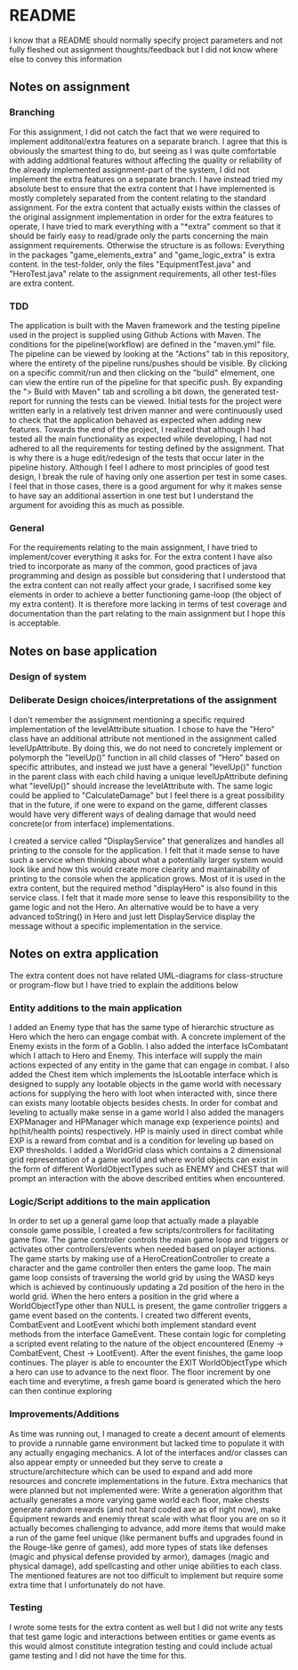 # README

I know that a README should normally specify project parameters and not fully fleshed out assignment thoughts/feedback but I did not know where else to convey this information

## Notes on assignment
### Branching
For this assignment, I did not catch the fact that we were required to implement additonal/extra features on a separate branch.
I agree that this is obviously the smartest thing to do, but seeing as I was quite comfortable with adding additional features without affecting
the quality or reliability of the already implemented assignment-part of the system, I did not implement the extra features on a separate branch.
I have instead tried my absolute best to ensure that the extra content that I have implemented is mostly completely separated from the content relating to the
standard assignment. For the extra content that actually exists within the classes of the original assignment implementation in order for the extra features
to operate, I have tried to mark everything with a "*extra" comment so that it should be fairly easy to read/grade only the parts concerning the main assignment 
requirements. Otherwise the structure is as follows: Everything in the packages "game_elements_extra" and "game_logic_extra" is extra content. In the test-folder, only the files "EquipmentTest.java" and "HeroTest.java" relate to the assignment requirements, all other test-files are extra content.
### TDD
The application is built with the Maven framework and the testing pipeline used in the project is supplied using Github Actions with Maven.
The conditions for the pipeline(workflow) are defined in the "maven.yml" file. The pipeline can be viewed by looking at the "Actions" tab in this repository,
where the entirety of the pipeline runs/pushes should be visible. By clicking on a specific commit/run and then clicking on the "build" elmement, one can view
the entire run of the pipeline for that specific push. By expanding the "> Build with Maven" tab and scrolling a bit down, the generated test-report for running the tests can be viewed. Initial tests for the project were written early in a relatively test driven manner and were continuously used to check that the application behaved as expected when adding new features. Towards the end of the project, I realized that although I had tested all the main functionality as expected while developing, I had not adhered to all the requirements for testing defined by the assignment. That is why there is a huge edit/redesign of the tests that occur later in the pipeline history. Although I feel I adhere to most principles of good test design, I break the rule of having only one assertion per test in some cases. I feel that in those cases, there is a good argument for why it makes sense to have say an additional assertion in one test but I understand the argument for avoiding this as much as possible.
### General
For the requirements relating to the main assignment, I have tried to implement/cover everything it asks for. For the extra content I have also tried to incorporate as many of the common, good practices of java programming and design as possible but considering that I understood that the extra content can not really affect your grade, I sacrifised some key elements in order to achieve a better functioning game-loop (the object of my extra content). It is therefore more lacking in terms of test coverage and documentation than the part relating to the main assignment but I hope this is acceptable. 

## Notes on base application

### Design of system


### Deliberate Design choices/interpretations of the assignment
I don't remember the assignment mentioning a specific required implementation of the levelAttribute situation. I chose to have the "Hero" class have an additional attribute not mentioned in the assignment called levelUpAttribute. By doing this, we do not need to concretely implement or polymorph the "levelUp()" function in all child classes of "Hero" based on specific attributes, and instead we just have a general "levelUp()" function in the parent class with each child having a unique levelUpAttribute defining what "levelUp()" should increase the levelAttribute with. The same logic could be applied to "CalculateDamage" but I feel there is a great possibility that in the future, if one were to expand on the game, different classes would have very different ways of dealing damage that would need concrete(or from interface) implementations.

I created a service called "DisplayService" that generalizes and handles all printing to the console for the application. I felt that it made sense to have such a service when thinking about what a potentially larger system would look like and how this would create more clearity and maintainability of printing to the console when the application grows. Most of it is used in the extra content, but the required method "displayHero" is also found in this service class. I felt that it made more sense to leave this responsibility to the game logic and not the Hero. An alternative would be to have a very advanced toString() in Hero and just lett DisplayService display the message without a specific implementation in the service.


## Notes on extra application

The extra content does not have related UML-diagrams for class-structure or program-flow but I have tried to explain the additions below

### Entity additions to the main application
I added an Enemy type that has the same type of hierarchic structure as Hero which the hero can engage combat with. A concrete implement
of the Enemy exists in the form of a Goblin. I also added the interface IsCombatant which I attach to Hero and Enemy. This interface will supply the main actions expected of any entity in the game that can engage in combat. I also added the Chest item which implements the IsLootable interface which is designed to supply any lootable objects in the game world with necessary actions for supplying the hero with loot when interacted with, since there can exists many lootable objects besides chests. In order for combat and leveling to actually make sense in a game world I also added the managers EXPManager and HPManager which manage exp (experience points) and hp(hit/health points) respectively. HP is mainly used in direct combat while EXP is a reward from combat and is a condition for leveling up based on EXP thresholds. I added a WorldGrid class which contains a 2 dimensional grid representation of a game world and where world objects can exist in the form of different WorldObjectTypes such as ENEMY and CHEST that will prompt an interaction with the above described entities when encountered.

### Logic/Script additions to the main application
In order to set up a general game loop that actually made a playable console game possible, I created a few scripts/controllers for facilitating game flow. The game controller controls the main game loop and triggers or activates other controllers/events when needed based on player actions. The game starts by making use of a HeroCreationController to create a character and the game controller then enters the game loop. The main game loop consists of traversing the world grid by using the WASD keys which is achieved by continuously updating a 2d position of the hero in the world grid. When the hero enters a position in the grid where a WorldObjectType other than NULL is present, the game controller triggers a game event based on the contents. I created two different events, CombatEvent and LootEvent whichi both implement standard event methods from the interface GameEvent. These contain logic for completing a scripted event relating to the nature of the object encountered (Enemy -> CombatEvent, Chest -> LootEvent). After the event finishes, the game loop continues. The player is able to encounter the EXIT WorldObjectType which a hero can use to advance to the next floor. The floor increment by one each time and everytime, a fresh game board is generated which the hero can then continue exploring

### Improvements/Additions
As time was running out, I managed to create a decent amount of elements to provide a runnable game environment but lacked time to populate it with any actually engaging mechanics. A lot of the interfaces and/or classes can also appear empty or unneeded but they serve to create a structure/architecture which can be used to expand and add more resources and concrete implementations in the future. Extra mechanics that were planned but not implemented were: Write a generation algorithm that actually generates a more varying game world each floor, make chests generate random rewards (and not hard coded axe as of right now), make Equipment rewards and enemiy threat scale with what floor you are on so it actually becomes challenging to advance, add more items that would make a run of the game feel unique (like permanent buffs and upgrades found in the Rouge-like genre of games), add more types of stats like defenses (magic and physical defense provided by armor), damages (magic and physical damage), add spellcasting and other uniqe abilities to each class. The mentioned features are not too difficult to implement but require some extra time that I unfortunately do not have.

### Testing
I wrote some tests for the extra content as well but I did not write any tests that test game logic and interactions between entities or game events as this would almost constitute integration testing and could include actual game testing and I did not have the time for this.

